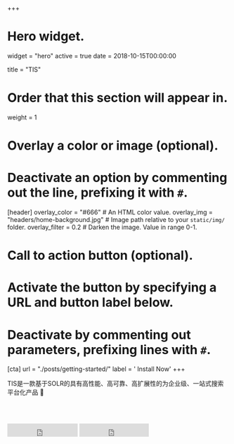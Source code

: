+++
# Hero widget.
widget = "hero"
active = true
date = 2018-10-15T00:00:00

title = "TIS"

# Order that this section will appear in.
weight = 1

# Overlay a color or image (optional).
#   Deactivate an option by commenting out the line, prefixing it with `#`.
[header]
  overlay_color = "#666"  # An HTML color value.
  overlay_img = "headers/home-background.jpg"  # Image path relative to your `static/img/` folder.
  overlay_filter = 0.2  # Darken the image. Value in range 0-1.

# Call to action button (optional).
#   Activate the button by specifying a URL and button label below.
#   Deactivate by commenting out parameters, prefixing lines with `#`.
[cta]
  url = "./posts/getting-started/"
  label = '<i class="fa fa-download"></i> Install Now'
+++
     
<a style="text-decoration: none" href="/posts/intro-tis">TIS是一款基于SOLR的具有高性能、高可靠、高扩展性的为企业级、一站式搜索平台化产品</a> :rocket:
<br>
<!--
<small><a id="academic-release" href="https://sourcethemes.com/academic/updates">Latest release</a></small>
-->
<br><br>
<iframe style="display: inline-block;" src="https://ghbtns.com/github-btn.html?user=qlangtech&amp;repo=tis-solr&amp;type=star&amp;count=true&amp;size=large" scrolling="0" width="160px" height="30px" frameborder="0"></iframe>
<iframe style="display: inline-block;" src="https://ghbtns.com/github-btn.html?user=qlangtech&amp;repo=tis-solr&amp;type=fork&amp;count=true&amp;size=large" scrolling="0" width="158px" height="30px" frameborder="0"></iframe>

<script type="text/javascript">
  (function defer() {
    if (window.jQuery) {
      jQuery(document).ready(function(){
        GetLatestReleaseInfo();
      });
    } else {
      setTimeout(function() { defer() }, 50);
    }
  })();  
  function GetLatestReleaseInfo() {
  //  $.getJSON('https://api.github.com/repos/qlangtech/tis/tags').done(function (json) {
  //    let release = json[0];
      // let downloadURL = release.zipball_url;
  //    $('#academic-release').text('Latest release ' + release.name);  
   // });    
  }  
</script>
